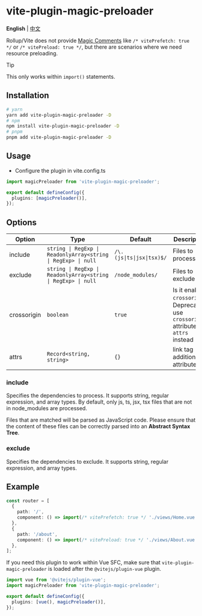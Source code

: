 # vite-plugin-magic-preloader

**English** | [中文](./README.zh_CN.md)

Rollup/Vite does not provide [Magic Comments](https://webpack.js.org/api/module-methods/#magic-comments) like `/* vitePrefetch: true */` or `/* vitePreload: true */`, but there are scenarios where we need resource preloading.

> [!TIP]
> This only works within `import()` statements.

## Installation

```bash
# yarn
yarn add vite-plugin-magic-preloader -D
# npm
npm install vite-plugin-magic-preloader -D
# pnpm
pnpm add vite-plugin-magic-preloader -D
```

## Usage

- Configure the plugin in vite.config.ts

```ts
import magicPreloader from 'vite-plugin-magic-preloader';

export default defineConfig({
  plugins: [magicPreloader()],
});
```

## Options

| Option      | Type                                                          | Default                   | Description                                                                             |
|-------------|---------------------------------------------------------------|---------------------------|-----------------------------------------------------------------------------------------|
| include     | `string \| RegExp \| ReadonlyArray<string \| RegExp> \| null` | `/\.(js\|ts\|jsx\|tsx)$/` | Files to process                                                                        |
| exclude     | `string \| RegExp \| ReadonlyArray<string \| RegExp> \| null` | `/node_modules/`          | Files to exclude                                                                        |
| crossorigin | `boolean`                                                     | `true`                    | Is it enabled `crossorigin`, Deprecated, use `crossorigin` attribute in `attrs` instead |
| attrs       | `Record<string, string>`                                      | `{}`                      | link tag additional attributes                                                          |

### include

Specifies the dependencies to process. It supports string, regular expression, and array types. By default, only js, ts, jsx, tsx files that are not in node_modules are processed.

Files that are matched will be parsed as JavaScript code. Please ensure that the content of these files can be correctly parsed into an **Abstract Syntax Tree**.

### exclude

Specifies the dependencies to exclude. It supports string, regular expression, and array types.

## Example

```ts
const router = [
  {
    path: '/',
    component: () => import(/* vitePrefetch: true */ './views/Home.vue'),
  },
  {
    path: '/about',
    component: () => import(/* vitePreload: true */ './views/About.vue'),
  },
];
```

If you need this plugin to work within Vue SFC, make sure that `vite-plugin-magic-preloader` is loaded after the `@vitejs/plugin-vue` plugin.

```ts
import vue from '@vitejs/plugin-vue';
import magicPreloader from 'vite-plugin-magic-preloader';

export default defineConfig({
  plugins: [vue(), magicPreloader()],
});
```
